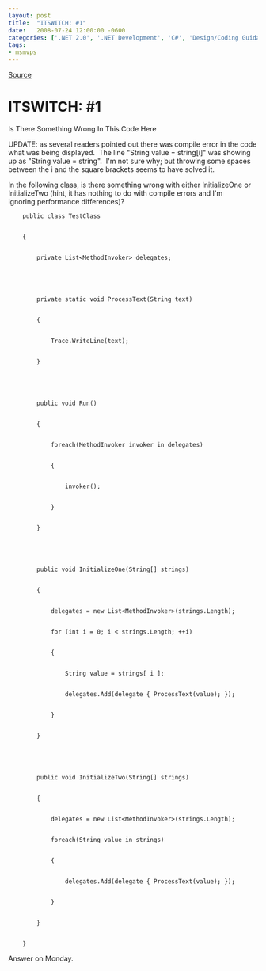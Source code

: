 ```yaml
---
layout: post
title:  "ITSWITCH: #1"
date:   2008-07-24 12:00:00 -0600
categories: ['.NET 2.0', '.NET Development', 'C#', 'Design/Coding Guidance', 'ITSWITCH', 'Pop Quiz', 'Software Development']
tags:
- msmvps
---
```

[Source](http://blogs.msmvps.com/peterritchie/2008/07/25/itswitch-1/ "Permalink to ITSWITCH: #1")

# ITSWITCH: #1

Is There Something Wrong In This Code Here

UPDATE: as several readers pointed out there was compile error in the code what was being displayed.  The line "String value = string[i]" was showing up as "String value = string".  I'm not sure why; but throwing some spaces between the i and the square brackets seems to have solved it.

In the following class, is there something wrong with either InitializeOne or InitializeTwo (hint, it has nothing to do with compile errors and I'm ignoring performance differences)?
    
    
        public class TestClass
    
    
        {
    
    
            private List<MethodInvoker> delegates;
    
    
     
    
    
            private static void ProcessText(String text)
    
    
            {
    
    
                Trace.WriteLine(text);
    
    
            }
    
    
     
    
    
            public void Run()
    
    
            {
    
    
                foreach(MethodInvoker invoker in delegates)
    
    
                {
    
    
                    invoker();
    
    
                }
    
    
            }
    
    
     
    
    
            public void InitializeOne(String[] strings)
    
    
            {
    
    
                delegates = new List<MethodInvoker>(strings.Length);
    
    
                for (int i = 0; i < strings.Length; ++i)
    
    
                {
    
    
                    String value = strings[ i ];
    
    
                    delegates.Add(delegate { ProcessText(value); });
    
    
                }
    
    
            }
    
    
     
    
    
            public void InitializeTwo(String[] strings)
    
    
            {
    
    
                delegates = new List<MethodInvoker>(strings.Length);
    
    
                foreach(String value in strings)
    
    
                {
    
    
                    delegates.Add(delegate { ProcessText(value); });
    
    
                }
    
    
            }
    
    
        }

Answer on Monday.

